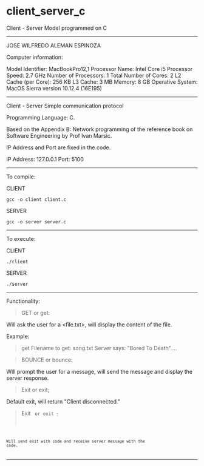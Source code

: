 # client_server_c
Client - Server Model programmed on C


--------------------------------------------------------
JOSE WILFREDO ALEMAN ESPINOZA

Computer information: 

  Model Identifier:	MacBookPro12,1
  Processor Name:	Intel Core i5
  Processor Speed:	2.7 GHz
  Number of Processors:	1
  Total Number of Cores:	2
  L2 Cache (per Core):	256 KB
  L3 Cache:	3 MB
  Memory:	8 GB
  Operative System: MacOS Sierra version 10.12.4 (16E195)


--------------------------------------------------------
Client - Server 
Simple communication protocol

Programming Language: C. 

Based on the Appendix B: Network programming of the reference book on Software Engineering by Prof Ivan Marsic. 

IP Address and Port are fixed in the code. 

IP Address: 127.0.0.1
Port: 5100

--------------------------------------------------------

To compile:

CLIENT

    gcc -o client client.c

SERVER 

    gcc -o server server.c
    

--------------------------------------------------------


To execute:

CLIENT

    ./client

SERVER 

    ./server
    

--------------------------------------------------------

Functionality: 

> GET or get: 

Will ask the user for a <file.txt>, will display the content of the file. 

Example: 
>get
>Filename to get: song.txt
>Server says:
"Bored To Death"....

> BOUNCE or bounce: 

Will prompt the user for a message, will send the message and display the server response. 

> Exit or exit;

Default exit, will return "Client disconnected."

> Exit <code> or exit <code>:

Will send exit with code and receive server message with the code. 


--------------------------------------------------------
